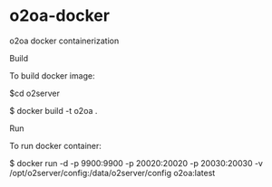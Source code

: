 # o2oa-docker
o2oa docker containerization

Build

To build docker image:

$cd o2server

$ docker build -t o2oa .

Run

To run docker container:

$ docker run -d -p 9900:9900 -p 20020:20020 -p 20030:20030 -v /opt/o2server/config:/data/o2server/config  o2oa:latest

